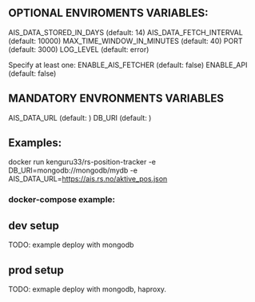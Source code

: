 ## OPTIONAL ENVIROMENTS VARIABLES: 

AIS_DATA_STORED_IN_DAYS  (default: 14)
AIS_DATA_FETCH_INTERVAL (default: 10000)
MAX_TIME_WINDOW_IN_MINUTES (default: 40)
PORT (default: 3000)
LOG_LEVEL (default: error)

Specify at least one:
ENABLE_AIS_FETCHER (default: false)
ENABLE_API (default: false)


## MANDATORY ENVRONMENTS VARIABLES

AIS_DATA_URL (default: <not set>)
DB_URI (default: <not set>)


## Examples:

docker run kenguru33/rs-position-tracker -e DB_URI=mongodb://mongodb/mydb -e AIS_DATA_URL=https://ais.rs.no/aktive_pos.json


### docker-compose example:

## dev setup
TODO: example deploy with mongodb 

## prod setup
TODO: exmaple deploy with mongodb, haproxy.